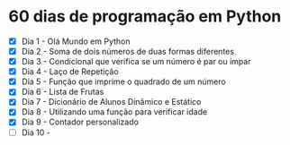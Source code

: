 # 60 dias de programação em Python

- [X] Dia 1 - Olá Mundo em Python
- [X] Dia 2 - Soma de dois números de duas formas diferentes
- [X] Dia 3 - Condicional que verifica se um número é par ou ímpar
- [X] Dia 4 - Laço de Repetição
- [X] Dia 5 - Função que imprime o quadrado de um número
- [X] Dia 6 - Lista de Frutas
- [X] Dia 7 - Dicionário de Alunos Dinâmico e Estático
- [X] Dia 8 - Utilizando uma função para verificar idade
- [X] Dia 9 - Contador personalizado
- [ ] Dia 10 - 